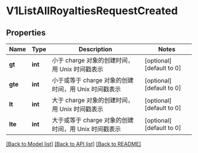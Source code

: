# V1ListAllRoyaltiesRequestCreated

## Properties
Name | Type | Description | Notes
------------ | ------------- | ------------- | -------------
**gt** | **int** | 小于 charge 对象的创建时间，用 Unix 时间戳表示 | [optional] [default to 0]
**gte** | **int** | 小于或等于 charge 对象的创建时间，用 Unix 时间戳表示 | [optional] [default to 0]
**lt** | **int** | 大于 charge 对象的创建时间，用 Unix 时间戳表示 | [optional] [default to 0]
**lte** | **int** | 大于或等于 charge 对象的创建时间，用 Unix 时间戳表示 | [optional] [default to 0]

[[Back to Model list]](../README.md#documentation-for-models) [[Back to API list]](../README.md#documentation-for-api-endpoints) [[Back to README]](../README.md)


